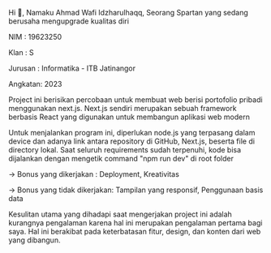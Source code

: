 Hi 👋, Namaku Ahmad Wafi Idzharulhaqq,
Seorang Spartan yang sedang berusaha mengupgrade kualitas diri

NIM     : 19623250

Klan    : S

Jurusan : Informatika - ITB Jatinangor

Angkatan: 2023


Project ini berisikan percobaan untuk membuat web berisi portofolio pribadi menggunakan next.js.
Next.js sendiri merupakan sebuah framework berbasis React yang digunakan untuk membangun aplikasi web modern

Untuk menjalankan program ini, diperlukan node.js yang terpasang dalam device dan adanya link antara repository di GitHub,
Next.js, beserta file di directory lokal. Saat seluruh requirements sudah terpenuhi, kode bisa dijalankan dengan mengetik command
"npm run dev" di root folder

-> Bonus yang dikerjakan : Deployment, Kreativitas

-> Bonus yang tidak dikerjakan: Tampilan yang responsif, Penggunaan basis data

Kesulitan utama yang dihadapi saat mengerjakan project ini adalah kurangnya pengalaman karena hal ini merupakan pengalaman pertama bagi saya. Hal ini berakibat pada keterbatasan fitur, design, dan konten dari web yang dibangun.

